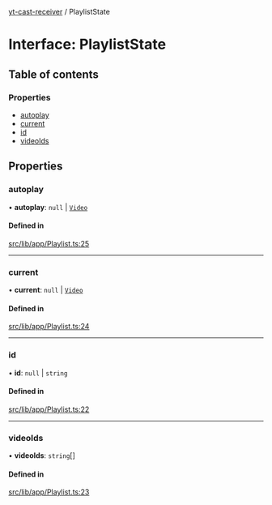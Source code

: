 [yt-cast-receiver](../README.md) / PlaylistState

# Interface: PlaylistState

## Table of contents

### Properties

- [autoplay](PlaylistState.md#autoplay)
- [current](PlaylistState.md#current)
- [id](PlaylistState.md#id)
- [videoIds](PlaylistState.md#videoids)

## Properties

### autoplay

• **autoplay**: ``null`` \| [`Video`](Video.md)

#### Defined in

[src/lib/app/Playlist.ts:25](https://github.com/patrickkfkan/yt-cast-receiver/blob/2051e1f/src/lib/app/Playlist.ts#L25)

___

### current

• **current**: ``null`` \| [`Video`](Video.md)

#### Defined in

[src/lib/app/Playlist.ts:24](https://github.com/patrickkfkan/yt-cast-receiver/blob/2051e1f/src/lib/app/Playlist.ts#L24)

___

### id

• **id**: ``null`` \| `string`

#### Defined in

[src/lib/app/Playlist.ts:22](https://github.com/patrickkfkan/yt-cast-receiver/blob/2051e1f/src/lib/app/Playlist.ts#L22)

___

### videoIds

• **videoIds**: `string`[]

#### Defined in

[src/lib/app/Playlist.ts:23](https://github.com/patrickkfkan/yt-cast-receiver/blob/2051e1f/src/lib/app/Playlist.ts#L23)
